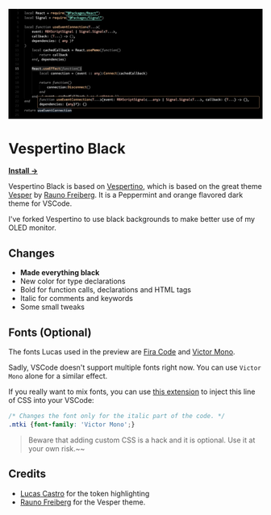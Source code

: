 ![Vesper Preview](/preview.png)

# Vespertino Black

<a href="https://marketplace.visualstudio.com/items?itemName=cstrlcs.vespertino"><strong>Install →</strong></a>

Vespertino Black is based on [Vespertino](https://github.com/cstrlcs/vespertino), which is based on the great theme [Vesper](https://github.com/raunofreiberg/vesper) by [Rauno Freiberg](https://rauno.me). It is a Peppermint and orange flavored dark theme for VSCode.

I've forked Vespertino to use black backgrounds to make better use of my OLED monitor.


## Changes
- **Made everything black**
- New color for type declarations
- Bold for function calls, declarations and HTML tags
- Italic for comments and keywords
- Some small tweaks

## Fonts (Optional)

The fonts Lucas used in the preview are [Fira Code](https://github.com/tonsky/FiraCode) and [Victor Mono](https://rubjo.github.io/victor-mono/).

Sadly, VSCode doesn't support multiple fonts right now. You can use `Victor Mono` alone for a similar effect.

If you really want to mix fonts, you can use [this extension](https://marketplace.visualstudio.com/items?itemName=be5invis.vscode-custom-css) to inject this line of CSS into your VSCode:

```css
/* Changes the font only for the italic part of the code. */
.mtki {font-family: 'Victor Mono';}
```

> Beware that adding custom CSS is a hack and it is optional. Use it at your own risk.~~

## Credits

- [Lucas Castro](https://github.com/cstrlcs) for the token highlighting
- [Rauno Freiberg](https://rauno.me) for the Vesper theme.
